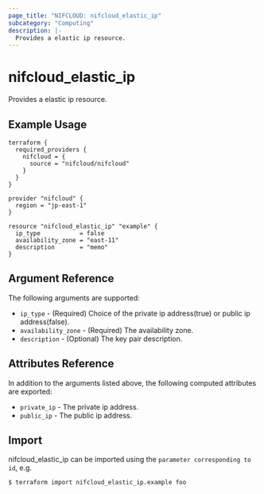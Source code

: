 ```yaml
---
page_title: "NIFCLOUD: nifcloud_elastic_ip"
subcategory: "Computing"
description: |-
  Provides a elastic ip resource.
---
```


# nifcloud_elastic_ip

Provides a elastic ip resource.

## Example Usage

```hcl
terraform {
  required_providers {
    nifcloud = {
      source = "nifcloud/nifcloud"
    }
  }
}

provider "nifcloud" {
  region = "jp-east-1"
}

resource "nifcloud_elastic_ip" "example" {
  ip_type           = false
  availability_zone = "east-11"
  description       = "memo"
}

```

## Argument Reference

The following arguments are supported:

* `ip_type` - (Required) Choice of the private ip address(true) or public ip address(false).
* `availability_zone` - (Required) The availability zone.
* `description` - (Optional) The key pair description.

## Attributes Reference

In addition to the arguments listed above, the following computed attributes are exported:

* `private_ip` - The private ip address.
* `public_ip` - The public ip address.

## Import

nifcloud_elastic_ip can be imported using the `parameter corresponding to id`, e.g.

```
$ terraform import nifcloud_elastic_ip.example foo
```
